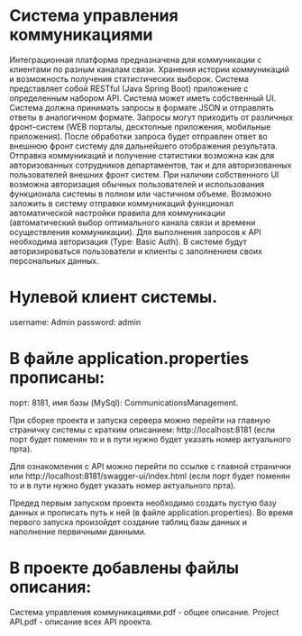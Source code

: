 # Система управления коммуникациями
Интеграционная платформа предназначена для коммуникации с клиентами по разным каналам связи. Хранения истории коммуникаций и возможность получения статистических выборок. 
Система представляет собой RESTful (Java Spring Boot) приложение с определенным набором API. Система может иметь собственный UI. 
Система должна принимать запросы в формате JSON и отправлять ответы в аналогичном формате. 
Запросы могут приходить от различных фронт-систем (WEB порталы, десктопные приложения, мобильные приложения).
После обработки запроса будет отправлен ответ во внешнюю фронт систему для дальнейшего отображения результата.
Отправка коммуникаций и получение статистики возможна как для авторизованных сотрудников департаментов, так и для авторизованных пользователей внешних фронт систем.
При наличии собственного UI возможна авторизация обычных пользователей и использования функционала системы в полном или частичном объеме.
Возможно заложить в систему отправки коммуникаций функционал автоматической настройки правила для коммуникации (автоматический выбор оптимального канала связи и времени осуществления коммуникации).
Для выполнения запросов к API необходима авторизация (Type: Basic Auth). В системе будут авторизироваться пользователи и клиенты с заполнением своих персональных данных. 

# Нулевой клиент системы.

username: Admin
password: admin

# В файле application.properties прописаны:

  порт: 8181,
  имя базы (MySql): CommunicationsManagement.

При сборке проекта и запуска сервера можно перейти на главную страничку системы с кратким описанием: http://localhost:8181 (если порт будет поменян то и в пути нужно будет указать номер актуального прта).

Для ознакомления с API можно перейти по ссылке с главной странички или http://localhost:8181/swagger-ui/index.html (если порт будет поменян то и в пути нужно будет указать номер актуального прта).
 
Предед первым запуском проекта необходимо создать пустую базу данных и прописать путь к ней (в файле application.properties). Во время первого запуска произойдет создание таблиц базы данных и наполнение первичными данными.

# В проекте добавлены файлы описания:
  Система управления коммуникациями.pdf - общее описание.
  Project API.pdf - описание всех API проекта.
  
  
